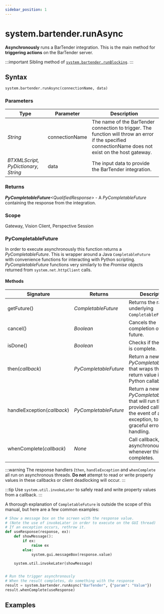 ```yaml
---
sidebar_position: 1
---
```


# system.bartender.runAsync

**Asynchronously** runs a BarTender integration.
This is the main method for **triggering actions** on the BarTender server.

:::important
Sibling method of [`system.bartender.runBlocking`](scripting/../runBlocking.md).
:::

## Syntax

```python
system.bartender.runAsync(connectionName, data)
```

### Parameters

| Type | Parameter | Description |
| --- | --- | --- |
| _String_ | connectionName | The name of the BarTender connection to trigger. The function will throw an error if the specified connectionName does not exist on the host gateway. |
| _BTXMLScript, PyDictionary, String_ | data | The input data to provide the BarTender integration. 

### Returns
_**PyCompletableFuture**&lt;QualifiedResponse>_ - A _PyCompletableFuture_ containing the response from the integration.

### Scope
Gateway, Vision Client, Perspective Session


### PyCompletableFuture
In order to execute asynchronously this function returns a *PyCompletableFuture*. 
This is wrapper around a Java `CompletableFuture` with convenience functions for interacting with Python scripting. *PyCompletableFuture* functions very similarly to the *Promise* objects returned from `system.net.httpClient` calls. 

#### Methods
| Signature | Returns | Description |
| --- | --- | ---|
| getFuture() | _CompletableFuture_ | Returns the raw underlying `CompletableFuture`. |
| cancel() | _Boolean_ | Cancels the completion of this future. |
| isDone() | _Boolean_ | Checks if the future is complete. |
| then(_callback_) |  _PyCompletableFuture_ | Return a new _PyCompletableFuture_ that wraps this one's return value in a Python callable. |
| handleException(_callback_) | _PyCompletableFuture_ | Return a new _PyCompletableFuture_ that will run the provided callback in the event of an exception, to attempt graceful error handling. |
| whenComplete(_callback_) | _None_ | Call callback, asynchronously, whenever this future completes. |

:::warning
The response handlers (`then`, `handleException` and `whenComplete` all run on asynchronous threads. **Do not** attempt to read or write property values in these callbacks or client deadlocking will occur.
:::

:::tip
Use `system.util.invokeLater` to safely read and write property values from a callback.
:::

A thorough explanation of `CompletableFuture` is outside the scope of this manual, but here are a few common examples:

```python title="Run a function when a BarTender trigger completes"
# Show a message box on the screen with the response value.
# (Note the use of invokeLater in order to execute on the GUI thread)
# If an exception occurs, rethrow it.
def useResponse(response, ex):
    def showMessage():
        if ex:
            raise ex
        else:
            system.gui.messageBox(response.value)

    system.util.invokeLater(showMessage)


# Run the trigger asynchronously
# When the result completes, do something with the response
result = system.bartender.runAsync("BarTender", {"param": "Value"})
result.whenComplete(useResponse)
```

## Examples